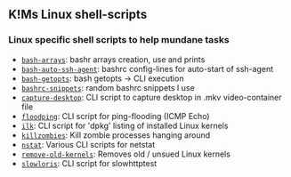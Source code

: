 ## K!Ms Linux shell-scripts

### Linux specific shell scripts to help mundane tasks

  * [`bash-arrays`](bash-arrays): bashr arrays creation, use and prints
  * [`bash-auto-ssh-agent`](bash-auto-ssh-agent): bashrc config-lines for auto-start of ssh-agent
  * [`bash-getopts`](bash-getopts): bash getopts -> CLI execution
  * [`bashrc-snippets`](bashrc-snippets): random bashrc snippets I use
  * [`capture-desktop`](capture-desktop): CLI script to capture desktop in .mkv video-container file
  * [`floodping`](floodping): CLI script for ping-flooding (ICMP Echo)
  * [`ilk`](ilk): CLI script for 'dpkg' listing of installed Linux kernels
  * [`killzombies`](killzombies): Kill zombie processes hanging around
  * [`nstat`](nstat): Various CLI scripts for netstat
  * [`remove-old-kernels`](remove-old-kernels): Removes old / unsued Linux kernels
  * [`slowloris`](slowloris): CLI script for slowhttptest
